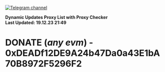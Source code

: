 [![Telegram channel](https://img.shields.io/endpoint?url=https://runkit.io/damiankrawczyk/telegram-badge/branches/master?url=https://t.me/n4z4v0d)](https://t.me/n4z4v0d) 

**Dynamic Updates Proxy List with Proxy Checker**  
**Last Updated: 19.12.23 21:49**

# DONATE (_any evm_) - 0xDEADf12DE9A24b47Da0a43E1bA70B8972F5296F2
